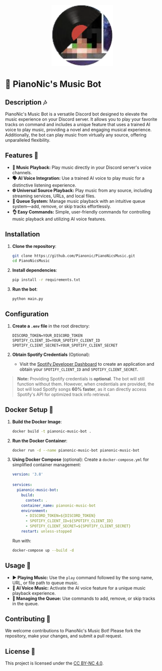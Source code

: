 <p align="center">
  <img src="https://github.com/Pianonic/PianoNicsMusic/blob/main/image/Logo.png?raw=true" alt="PianoNic's Music Bot" width="200"/>
</p>

# 🎹 PianoNic's Music Bot

## Description 🎶
PianoNic's Music Bot is a versatile Discord bot designed to elevate the music experience on your Discord server. It allows you to play your favorite tracks on command and includes a unique feature that uses a trained AI voice to play music, providing a novel and engaging musical experience. Additionally, the bot can play music from virtually any source, offering unparalleled flexibility.

## Features 🌟
- **🎵 Music Playback:** Play music directly in your Discord server's voice channels.
- **🗣️ AI Voice Integration:** Use a trained AI voice to play music for a distinctive listening experience.
- **🌐 Universal Source Playback:** Play music from any source, including streaming services, URLs, and local files.
- **📜 Queue System:** Manage music playback with an intuitive queue system—add, remove, or skip tracks effortlessly.
- **👌 Easy Commands:** Simple, user-friendly commands for controlling music playback and utilizing AI voice features.

## Installation

1. **Clone the repository**:
    ```sh
    git clone https://github.com/Pianonic/PianoNicsMusic.git
    cd PianoNicsMusic
    ```

2. **Install dependencies**:
    ```sh
    pip install -r requirements.txt
    ```

3. **Run the bot**:
    ```sh
    python main.py
    ```

## Configuration

1. **Create a `.env` file** in the root directory:
    ```properties
    DISCORD_TOKEN=YOUR_DISCORD_TOKEN
    SPOTIFY_CLIENT_ID=YOUR_SPOTIFY_CLIENT_ID
    SPOTIFY_CLIENT_SECRET=YOUR_SPOTIFY_CLIENT_SECRET
    ```

2. **Obtain Spotify Credentials** (Optional):
    - Visit the [Spotify Developer Dashboard](https://developer.spotify.com/documentation/web-api/concepts/apps) to create an application and obtain your `SPOTIFY_CLIENT_ID` and `SPOTIFY_CLIENT_SECRET`.

> **Note:** Providing Spotify credentials is **optional**. The bot will still function without them. However, when credentials are provided, the bot will load Spotify songs **60% faster**, as it can directly access Spotify's API for optimized track info retrieval.

## Docker Setup 🐳

1. **Build the Docker Image**:
    ```sh
    docker build -t pianonic-music-bot .
    ```

2. **Run the Docker Container**:
    ```sh
    docker run -d --name pianonic-music-bot pianonic-music-bot
    ```

3. **Using Docker Compose** (optional):
    Create a `docker-compose.yml` for simplified container management:
    ```yaml
    version: '3.8'

    services:
      pianonic-music-bot:
        build:
          context: .
        container_name: pianonic-music-bot
        environment:
          - DISCORD_TOKEN=${DISCORD_TOKEN}
          - SPOTIFY_CLIENT_ID=${SPOTIFY_CLIENT_ID}
          - SPOTIFY_CLIENT_SECRET=${SPOTIFY_CLIENT_SECRET}
        restart: unless-stopped
    ```

    Run with:
    ```sh
    docker-compose up --build -d
    ```

## Usage 🚀
- **▶️ Playing Music:** Use the `play` command followed by the song name, URL, or file path to queue music.
- **🎤 AI Voice Music:** Activate the AI voice feature for a unique music playback experience.
- **🔀 Managing the Queue:** Use commands to add, remove, or skip tracks in the queue.

## Contributing 🤝
We welcome contributions to PianoNic's Music Bot! Please fork the repository, make your changes, and submit a pull request.

## License 📄
This project is licensed under the [CC BY-NC 4.0](LICENSE.md).
